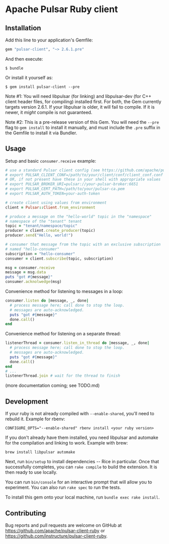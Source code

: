 # Apache Pulsar Ruby client

## Installation

Add this line to your application's Gemfile:

```ruby
gem "pulsar-client", "~> 2.6.1.pre"
```

And then execute:

    $ bundle

Or install it yourself as:

    $ gem install pulsar-client --pre

Note #1: You will need libpulsar (for linking) and libpulsar-dev (for
C++ client header files, for compiling) installed first. For both, the
Gem currently targets version 2.6.1. If your libpulsar is older, it will
fail to compile. If it is newer, it _might_ compile is not guaranteed.

Note #2: This is a pre-release version of this Gem. You will need the
`--pre` flag to `gem install` to install it manually, and must include
the `.pre` suffix in the Gemfile to install it via Bundler.

## Usage

Setup and basic `consumer.receive` example:

```ruby
# use a standard Pulsar client config (see https://github.com/apache/pulsar/blob/master/conf/client.conf)
# export PULSAR_CLIENT_CONF=/path/to/your/client/conf/client_conf.conf
# OR, if not present have these in your shell with appropriate values
# export PULSAR_BROKER_URI=pulsar://your-pulsar-broker:6651
# export PULSAR_CERT_PATH=/path/to/your/pulsar-ca.pem
# export PULSAR_AUTH_TOKEN=your-auth-token

# create client using values from environment
client = Pulsar::Client.from_environment

# produce a message on the "hello-world" topic in the "namespace"
# namespace of the "tenant" tenant
topic = "tenant/namespace/topic"
producer = client.create_producer(topic)
producer.send("Hello, world!")

# consumer that message from the topic with an exclusive subscription
# named "hello-consumer"
subscription = "hello-consumer"
consumer = client.subscribe(topic, subscription)

msg = consumer.receive
message = msg.data
puts "got #{message}"
consumer.acknolwedge(msg)
```

Convenience method for listening to messages in a loop:

```ruby
consumer.listen do |message, _, done|
  # process message here; call done to stop the loop.
  # messages are auto-acknowledged.
  puts "got #{message}"
  done.call()
end
```

Convenience method for listening on a separate thread:

```ruby
listenerThread = consumer.listen_in_thread do |message, _, done|
  # process message here; call done to stop the loop.
  # messages are auto-acknowledged.
  puts "got #{message}"
  done.call()
end
# ...
listenerThread.join # wait for the thread to finish
```

(more documentation coming; see TODO.md)

## Development

If your ruby is not already compiled with `--enable-shared`, you'll need
to rebuild it. Example for rbenv:

```
CONFIGURE_OPTS="--enable-shared" rbenv install <your ruby version>
```

If you don't already have them installed, you need libpulsar and
automake for the compilation and linking to work. Example with brew:

```
brew install libpulsar automake
```

Next, run `bin/setup` to install dependencies -- Rice in particular.
Once that successfully completes, you can `rake compile` to build the
extension. It is then ready to use locally.

You can run `bin/console` for an interactive prompt that will
allow you to experiment. You can also run `rake spec` to run the tests.

To install this gem onto your local machine, run `bundle exec rake
install`.

## Contributing

Bug reports and pull requests are welcome on GitHub at
https://github.com/apache/pulsar-client-ruby or
https://github.com/instructure/pulsar-client-ruby.
